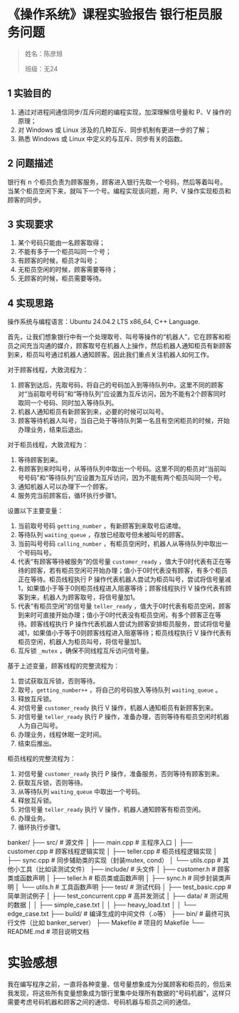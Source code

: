 # 《操作系统》课程实验报告 银行柜员服务问题

> 姓名：陈彦旭
>
> 班级：无24

## 1 实验目的

1. 通过对进程间通信同步/互斥问题的编程实现，加深理解信号量和 P、V 操作的原理；
2. 对 Windows 或 Linux 涉及的几种互斥、同步机制有更进一步的了解；
3. 熟悉 Windows 或 Linux 中定义的与互斥、同步有关的函数。

## 2 问题描述

银行有 n 个柜员负责为顾客服务，顾客进入银行先取一个号码，然后等着叫号。当某个柜员空闲下来，就叫下一个号。编程实现该问题，用 P、V 操作实现柜员和顾客的同步。

## 3 实现要求

1. 某个号码只能由一名顾客取得；
2. 不能有多于一个柜员叫同一个号；
3. 有顾客的时候，柜员才叫号；
4. 无柜员空闲的时候，顾客需要等待；
5. 无顾客的时候，柜员需要等待。

## 4 实现思路

操作系统与编程语言：Ubuntu 24.04.2 LTS x86_64, C++ Language.

首先，让我们想象银行中有一个处理取号、叫号等操作的“机器人”，它在顾客和柜员之间充当沟通的媒介，顾客取号在机器人上操作，然后机器人通知柜员有新顾客到来，柜员叫号通过机器人通知顾客。因此我们重点关注机器人如何工作。

对于顾客线程，大致流程为：

1. 顾客到达后，先取号码，将自己的号码加入到等待队列中。这里不同的顾客对“当前取号号码”和“等待队列”应设置为互斥访问，因为不能有2个顾客同时取同一个号码、同时加入等待队列。
2. 机器人通知柜员有新顾客到来，必要的时候可以叫号。
3. 顾客等待机器人叫号，当自己处于等待队列第一名且有空闲柜员的时候，开始办理业务，结束后退出。

对于柜员线程，大致流程为：

1. 等待顾客到来。
2. 有顾客到来时叫号，从等待队列中取出一个号码。这里不同的柜员对“当前叫号号码”和“等待队列”应设置为互斥访问，因为不能有两个柜员叫同一个号。
3. 通知机器人可以办理下一个顾客。
4. 服务完当前顾客后，循环执行步骤1。

设置以下主要变量：

1. 当前取号号码 `getting_number` ，有新顾客到来取号后递增。
2. 等待队列 `waiting_queue` ，存放已经取号但未被叫号的顾客。
3. 当前叫号号码 `calling_number` ，有柜员空闲时，机器人从等待队列中取出一个号码叫号。
4. 代表“有顾客等待被服务”的信号量 `customer_ready` ，值大于0时代表有正在等待的顾客，若有柜员空闲可开始办理；值小于0时代表没有顾客，有多个柜员正在等待。柜员线程执行 P 操作代表机器人尝试为柜员叫号，尝试将信号量减1，如果值小于等于0则柜员线程进入阻塞等待；顾客线程执行 V 操作代表有顾客到来，机器人为顾客取号，将信号量加1。
5. 代表“有柜员空闲”的信号量 `teller_ready` ，值大于0时代表有柜员空闲，顾客到来时可直接开始办理；值小于0时代表没有柜员空闲，有多个顾客正在等待。顾客线程执行 P 操作代表机器人尝试为顾客安排柜员服务，尝试将信号量减1，如果值小于等于0则顾客线程进入阻塞等待；柜员线程执行 V 操作代表有柜员空闲，机器人为柜员叫号，将信号量加1。
6. 互斥锁 `_mutex` ，确保不同线程互斥访问信号量。

基于上述变量，顾客线程的完整流程为：

1. 尝试获取互斥锁，否则等待。
2. 取号，`getting_number++` ，将自己的号码放入等待队列 `waiting_queue` 。
3. 释放互斥锁。
4. 对信号量 `customer_ready` 执行 V 操作，机器人通知柜员有新顾客到来。
5. 对信号量 `teller_ready` 执行 P 操作，准备办理，否则等待有柜员空闲时机器人为自己叫号。
6. 办理业务，线程休眠一定时间。
7. 结束后推出。

柜员线程的完整流程为：

1. 对信号量 `customer_ready` 执行 P 操作，准备服务，否则等待有顾客到来。
2. 获取互斥锁，否则等待。
3. 从等待队列 `waiting_queue` 中取出一个号码。
4. 释放互斥锁。
5. 对信号量 `teller_ready` 执行 V 操作，机器人通知顾客有柜员空闲。
6. 办理业务。
7. 循环执行步骤1。

banker/
├── src/                    # 源文件
│   ├── main.cpp             # 主程序入口
│   ├── customer.cpp         # 顾客线程逻辑实现
│   ├── teller.cpp           # 柜员线程逻辑实现
│   ├── sync.cpp             # 同步辅助类的实现（封装mutex, cond）
│   └── utils.cpp            # 其他小工具（比如读测试文件）
├── include/                 # 头文件
│   ├── customer.h           # 顾客类或函数声明
│   ├── teller.h             # 柜员类或函数声明
│   ├── sync.h               # 同步封装类声明
│   └── utils.h              # 工具函数声明
├── test/                    # 测试代码
│   ├── test_basic.cpp        # 简单测试例子
│   ├── test_concurrent.cpp   # 高并发测试
│   ├── data/                # 测试用的数据
│   │   ├── simple_case.txt
│   │   ├── heavy_load.txt
│   │   └── edge_case.txt
├── build/                   # 编译生成的中间文件（.o等）
├── bin/                     # 最终可执行文件（比如 banker_server）
├── Makefile                 # 项目的 Makefile
└── README.md                # 项目说明文档

# 实验感想

我在编写程序之前，一直将各种变量、信号量想象成为分属顾客和柜员的，但后来我发现，将这些所有变量想象成为银行里集中处理所有数据的“号码机器”，这样只需要考虑号码机器和顾客之间的通信、号码机器与柜员之间的通信。